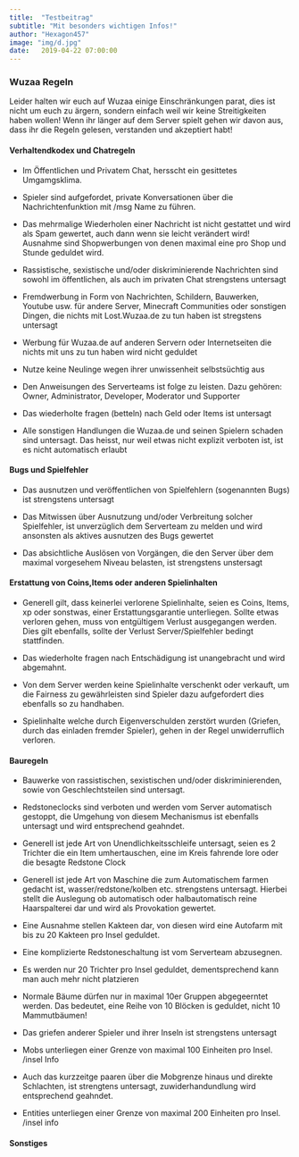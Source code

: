 ```yaml
---
title:  "Testbeitrag"
subtitle: "Mit besonders wichtigen Infos!"
author: "Hexagon457"
image: "img/d.jpg"
date:   2019-04-22 07:00:00
---
```


### Wuzaa Regeln
Leider halten wir euch auf Wuzaa einige Einschränkungen parat, dies ist nicht um euch zu ärgern, sondern einfach weil wir keine Streitigkeiten haben wollen! Wenn ihr länger auf dem Server spielt gehen wir davon aus, dass ihr die Regeln gelesen, verstanden und akzeptiert habt!

#### Verhaltendkodex und Chatregeln
- Im Öffentlichen und Privatem Chat, hersscht ein gesittetes Umgamgsklima.

- Spieler sind aufgefordet, private Konversationen über die Nachrichtenfunktion mit   /msg Name zu führen.

- Das mehrmalige Wiederholen einer Nachricht ist nicht gestattet und wird als Spam    gewertet, auch dann wenn sie leicht verändert wird! Ausnahme sind Shopwerbungen     von denen maximal eine pro Shop und Stunde geduldet wird.

- Rassistische, sexistische und/oder diskriminierende Nachrichten sind sowohl im      öffentlichen, als auch im privaten Chat strengstens untersagt

- Fremdwerbung in Form von Nachrichten, Schildern, Bauwerken, Youtube usw. für        andere Server, Minecraft Communities oder sonstigen Dingen, die nichts mit          Lost.Wuzaa.de zu tun haben ist stregstens untersagt

- Werbung für Wuzaa.de auf anderen Servern oder Internetseiten die nichts mit uns     zu tun haben wird nicht geduldet

- Nutze keine Neulinge wegen ihrer unwissenheit selbstsüchtig aus

- Den Anweisungen des Serverteams ist folge zu leisten. Dazu gehören: Owner,          Administrator, Developer, Moderator und Supporter

- Das wiederholte fragen (betteln) nach Geld oder Items ist untersagt

- Alle sonstigen Handlungen die Wuzaa.de und seinen Spielern schaden sind             untersagt. Das heisst, nur weil etwas nicht explizit verboten ist, ist es nicht     automatisch erlaubt

#### Bugs und Spielfehler
- Das ausnutzen und veröffentlichen von Spielfehlern (sogenannten Bugs) ist           strengstens untersagt

- Das Mitwissen über Ausnutzung und/oder Verbreitung solcher Spielfehler, ist         unverzüglich dem Serverteam zu melden und wird ansonsten als aktives ausnutzen      des Bugs gewertet

- Das absichtliche Auslösen von Vorgängen, die den Server über dem maximal            vorgesehem Niveau belasten, ist strengstens unstersagt

#### Erstattung von Coins,Items oder anderen Spielinhalten
- Generell gilt, dass keinerlei verlorene Spielinhalte, seien es Coins, Items, xp     oder sonstwas, einer Erstattungsgarantie unterliegen. Sollte etwas verloren gehen,  muss von entgültigem Verlust ausgegangen werden. Dies gilt ebenfalls, sollte der    Verlust Server/Spielfehler bedingt stattfinden. 

- Das wiederholte fragen nach Entschädigung ist unangebracht und wird abgemahnt.

- Von dem Server  werden keine Spielinhalte verschenkt oder verkauft, um die          Fairness zu gewährleisten sind Spieler dazu aufgefordert dies ebenfalls so zu       handhaben.

- Spielinhalte welche durch Eigenverschulden zerstört wurden (Griefen, durch das      einladen fremder Spieler), gehen in der Regel unwiderruflich verloren.

#### Bauregeln

- Bauwerke von rassistischen, sexistischen und/oder diskriminierenden, sowie von       Geschlechtsteilen sind untersagt.

- Redstoneclocks sind verboten und werden vom Server automatisch gestoppt, die        Umgehung von diesem Mechanismus ist ebenfalls untersagt und wird entsprechend       geahndet.

- Generell ist jede Art von Unendlichkeitsschleife untersagt, seien es 2 Trichter     die ein Item umhertauschen, eine im Kreis fahrende lore oder die besagte Redstone   Clock

- Generell ist jede Art von Maschine die zum Automatischem farmen gedacht ist,        wasser/redstone/kolben etc. strengstens untersagt. Hierbei stellt die Auslegung     ob automatisch oder halbautomatisch reine Haarspalterei dar und wird als            Provokation gewertet.

- Eine Ausnahme stellen Kakteen dar, von diesen wird eine Autofarm mit bis zu 20      Kakteen pro Insel geduldet.

- Eine komplizierte Redstoneschaltung ist vom Serverteam abzusegnen.

- Es werden nur 20 Trichter pro Insel geduldet, dementsprechend kann man auch mehr    nicht platzieren

- Normale Bäume dürfen nur in maximal 10er Gruppen abgegeerntet werden. Das           bedeutet, eine Reihe von 10 Blöcken is geduldet, nicht 10 Mammutbäumen!

- Das griefen anderer Spieler und ihrer Inseln ist strengstens untersagt

- Mobs unterliegen einer Grenze von maximal 100 Einheiten pro Insel. /insel Info

- Auch das kurzzeitge paaren über die Mobgrenze hinaus und direkte Schlachten, ist    strengtens untersagt, zuwiderhandundlung wird entsprechend geahndet.

- Entities unterliegen einer Grenze von maximal 200 Einheiten pro Insel. /insel info

#### Sonstiges




